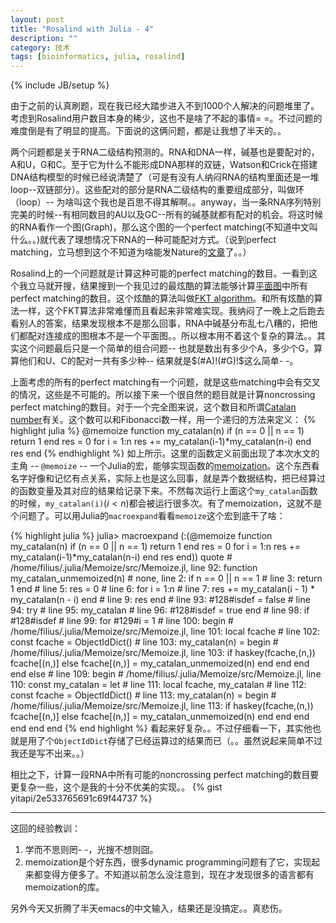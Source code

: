 ```yaml
---
layout: post
title: "Rosalind with Julia - 4"
description: ""
category: 技术
tags: [bioinformatics, julia, rosalind]
---
```

{% include JB/setup %}

由于之前的认真刷题，现在我已经大踏步进入不到1000个人解决的问题堆里了。考虑到Rosalind用户数目本身的稀少，这也不是啥了不起的事情= =。不过问题的难度倒是有了明显的提高。下面说的这俩问题，都是让我想了半天的。。

两个问题都是关于RNA二级结构预测的。RNA和DNA一样，碱基也是要配对的，A和U，G和C。至于它为什么不能形成DNA那样的双链，Watson和Crick在搭建DNA结构模型的时候已经说清楚了（可是有没有人纳闷RNA的结构里面还是一堆loop--双链部分）。这些配对的部分是RNA二级结构的重要组成部分，叫做环（loop）-- 为啥叫这个我也是百思不得其解啊。。anyway，当一条RNA序列特别完美的时候--有相同数目的AU以及GC--所有的碱基就都有配对的机会。将这时候的RNA看作一个图(Graph)，那么这个图的一个perfect matching(不知道中文叫什么。。)就代表了理想情况下RNA的一种可能配对方式。（说到perfect matching，立马想到这个不知道为啥能发Nature的[文章](http://www.nature.com/nature/journal/v473/n7346/abs/nature10011.html)了。。）

Rosalind上的一个问题就是计算这种可能的perfect matching的数目。一看到这个我立马就开搜，结果搜到一个我见过的最炫酷的算法能够计算[平面图](http://en.wikipedia.org/wiki/Planar_graph)中所有perfect matching的数目。这个炫酷的算法叫做[FKT algorithm](http://en.wikipedia.org/wiki/FKT_algorithm)。和所有炫酷的算法一样，这个FKT算法非常难懂而且看起来非常难实现。我纳闷了一晚上之后跑去看别人的答案，结果发现根本不是那么回事，RNA中碱基分布乱七八糟的，把他们都配对连接成的图根本不是一个平面图。。所以根本用不着这个复杂的算法。。其实这个问题最后只是一个简单的组合问题-- 也就是数出有多少个A，多少个G，算算他们和U、C的配对一共有多少种-- 结果就是$(#A)!(#G)!$这么简单- -。

上面考虑的所有的perfect matching有一个问题，就是这些matching中会有交叉的情况，这些是不可能的。所以接下来一个很自然的题目就是计算noncrossing perfect matching的数目。对于一个完全图来说，这个数目和所谓[Catalan number](http://en.wikipedia.org/wiki/Catalan_number)有关。这个数可以和Fibonacci数一样，用一个递归的方法来定义：
{% highlight julia %}
@memoize function my_catalan(n)
    if (n == 0 || n == 1)
        return 1
    end
    res = 0
    for i = 1:n
        res += my_catalan(i-1)*my_catalan(n-i)
    end
    res
end
{% endhighlight %}
如上所示。这里的函数定义前面出现了本次水文的主角 -- `@memoize` -- 一个Julia的宏，能够实现函数的[memoization](http://en.wikipedia.org/wiki/memoization)。这个东西看名字好像和记忆有点关系，实际上也是这么回事，就是弄个数据结构，把已经算过的函数变量及其对应的结果给记录下来。不然每次运行上面这个`my_catalan`函数的时候，`my_catalan(i)`($i < n$)都会被运行很多次。有了memoization，这就不是个问题了。可以用Julia的`macroexpand`看看`memoize`这个宏到底干了啥：

{% highlight julia %}
julia> macroexpand (:(@memoize function my_catalan(n)
           if (n == 0 || n == 1)
               return 1
           end
           res = 0
           for i = 1:n
               res += my_catalan(i-1)*my_catalan(n-i)
           end
           res
       end))
quote  # /home/filius/.julia/Memoize/src/Memoize.jl, line 92:
    function my_catalan_unmemoized(n) # none, line 2:
        if n == 0 || n == 1 # line 3:
            return 1
        end # line 5:
        res = 0 # line 6:
        for i = 1:n # line 7:
            res += my_catalan(i - 1) * my_catalan(n - i)
        end # line 9:
        res
    end # line 93:
    #128#isdef = false # line 94:
    try  # line 95:
        my_catalan # line 96:
        #128#isdef = true
    end # line 98:
    if #128#isdef # line 99:
        for #129#i = 1 # line 100:
            begin  # /home/filius/.julia/Memoize/src/Memoize.jl, line 101:
                local fcache # line 102:
                const fcache = ObjectIdDict() # line 103:
                my_catalan(n) = begin  # /home/filius/.julia/Memoize/src/Memoize.jl, line 103:
                        if haskey(fcache,(n,))
                            fcache[(n,)]
                        else
                            fcache[(n,)] = my_catalan_unmemoized(n)
                        end
                    end
            end
        end
    else  # line 109:
        begin  # /home/filius/.julia/Memoize/src/Memoize.jl, line 110:
            const my_catalan = let  # line 111:
                        local fcache, my_catalan # line 112:
                        const fcache = ObjectIdDict() # line 113:
                        my_catalan(n) = begin  # /home/filius/.julia/Memoize/src/Memoize.jl, line 113:
                                if haskey(fcache,(n,))
                                    fcache[(n,)]
                                else
                                    fcache[(n,)] = my_catalan_unmemoized(n)
                                end
                            end
                    end
        end
    end
end
{% end highlight %}
看起来好复杂。。不过仔细看一下，其实他也就是用了个`ObjectIdDict`存储了已经运算过的结果而已（。。虽然说起来简单不过我还是写不出来。。）

相比之下，计算一段RNA中所有可能的noncrossing perfect matching的数目要更复杂一些，这个是我的十分不优美的实现。。
{% gist yitapi/2e533765691c69f44737 %}

-------------------------------------------------------------------------------

这回的经验教训：

1.  学而不思则罔- -，光搜不想则囧。
2.  memoization是个好东西，很多dynamic programming问题有了它，实现起来都变得方便多了。不知道以前怎么没注意到，现在才发现很多的语言都有memoization的库。

另外今天又折腾了半天emacs的中文输入，结果还是没搞定。。真悲伤。
